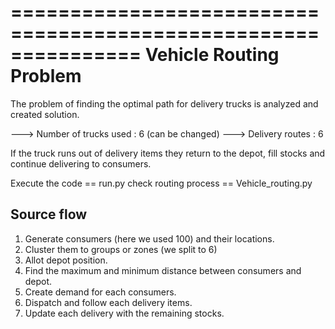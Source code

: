 ===============================================================
                Vehicle Routing Problem
===============================================================

The problem of finding the optimal path for delivery trucks is 
analyzed and created solution. 

---> Number of trucks used : 6 (can be changed)
---> Delivery routes : 6 

If the truck runs out of delivery items they return to the depot, 
fill stocks and continue delivering to consumers.

Execute the code == run.py
check routing process == Vehicle_routing.py

Source flow
-----------
1. Generate consumers (here we used 100) and their locations.
2. Cluster them to groups or zones (we split to 6)
3. Allot depot position.
4. Find the maximum and minimum distance between consumers and depot.
5. Create demand for each consumers.
6. Dispatch and follow each delivery items.
7. Update each delivery with the remaining stocks.

